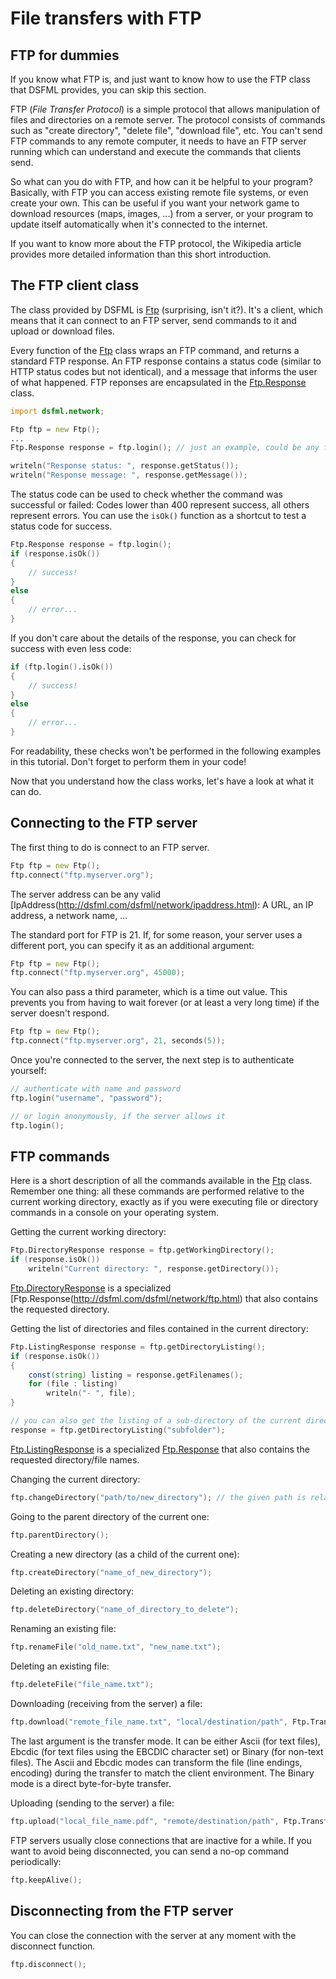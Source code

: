 File transfers with FTP
=====

FTP for dummies
---

If you know what FTP is, and just want to know how to use the FTP class that DSFML provides, you can skip this section.

FTP (*File Transfer Protocol*) is a simple protocol that allows manipulation of files and directories on a remote server. The protocol consists of commands such as "create directory", "delete file", "download file", etc. You can't send FTP commands to any remote computer, it needs to have an FTP server running which can understand and execute the commands that clients send.

So what can you do with FTP, and how can it be helpful to your program? Basically, with FTP you can access existing remote file systems, or even create your own. This can be useful if you want your network game to download resources (maps, images, ...) from a server, or your program to update itself automatically when it's connected to the internet.

If you want to know more about the FTP protocol, the Wikipedia article provides more detailed information than this short introduction.

The FTP client class
---

The class provided by DSFML is [Ftp](http://dsfml.com/dsfml/network/ftp.html) (surprising, isn't it?). It's a client, which means that it can connect to an FTP server, send commands to it and upload or download files.

Every function of the [Ftp](http://dsfml.com/dsfml/network/ftp.html) class wraps an FTP command, and returns a standard FTP response. An FTP response contains a status code (similar to HTTP status codes but not identical), and a message that informs the user of what happened. FTP reponses are encapsulated in the [Ftp.Response](http://dsfml.com/dsfml/network/ftp.html) class.

```D
import dsfml.network;

Ftp ftp = new Ftp();
...
Ftp.Response response = ftp.login(); // just an example, could be any function

writeln("Response status: ", response.getStatus());
writeln("Response message: ", response.getMessage());
```

The status code can be used to check whether the command was successful or failed: Codes lower than 400 represent success, all others represent errors. You can use the `isOk()` function as a shortcut to test a status code for success.

```D
Ftp.Response response = ftp.login();
if (response.isOk())
{
    // success!
}
else
{
    // error...
}
```

If you don't care about the details of the response, you can check for success with even less code:

```D
if (ftp.login().isOk())
{
    // success!
}
else
{
    // error...
}
```

For readability, these checks won't be performed in the following examples in this tutorial. Don't forget to perform them in your code!

Now that you understand how the class works, let's have a look at what it can do.

Connecting to the FTP server
---

The first thing to do is connect to an FTP server.

```D
Ftp ftp = new Ftp();
ftp.connect("ftp.myserver.org");
```

The server address can be any valid [IpAddress(http://dsfml.com/dsfml/network/ipaddress.html): A URL, an IP address, a network name, ...

The standard port for FTP is 21. If, for some reason, your server uses a different port, you can specify it as an additional argument:

```D
Ftp ftp = new Ftp();
ftp.connect("ftp.myserver.org", 45000);
```

You can also pass a third parameter, which is a time out value. This prevents you from having to wait forever (or at least a very long time) if the server doesn't respond.

```D
Ftp ftp = new Ftp();
ftp.connect("ftp.myserver.org", 21, seconds(5));
```

Once you're connected to the server, the next step is to authenticate yourself:

```D
// authenticate with name and password
ftp.login("username", "password");

// or login anonymously, if the server allows it
ftp.login();
```

FTP commands
---

Here is a short description of all the commands available in the [Ftp](http://dsfml.com/dsfml/network/ftp.html) class. Remember one thing: all these commands are performed relative to the current working directory, exactly as if you were executing file or directory commands in a console on your operating system.

Getting the current working directory:

```D
Ftp.DirectoryResponse response = ftp.getWorkingDirectory();
if (response.isOk())
    writeln("Current directory: ", response.getDirectory());
```

[Ftp.DirectoryResponse](http://dsfml.com/dsfml/network/ftp.html) is a specialized [Ftp.Response(http://dsfml.com/dsfml/network/ftp.html) that also contains the requested directory.

Getting the list of directories and files contained in the current directory:

```D
Ftp.ListingResponse response = ftp.getDirectoryListing();
if (response.isOk())
{
    const(string) listing = response.getFilenames();
    for (file : listing)
        writeln("- ", file);
}

// you can also get the listing of a sub-directory of the current directory:
response = ftp.getDirectoryListing("subfolder");
```

[Ftp.ListingResponse](http://dsfml.com/dsfml/network/ftp.html) is a specialized [Ftp.Response](http://dsfml.com/dsfml/network/ftp.html) that also contains the requested directory/file names.

Changing the current directory:

```D
ftp.changeDirectory("path/to/new_directory"); // the given path is relative to the current directory
```

Going to the parent directory of the current one:

```D
ftp.parentDirectory();
```

Creating a new directory (as a child of the current one):

```D
ftp.createDirectory("name_of_new_directory");
```

Deleting an existing directory:

```D
ftp.deleteDirectory("name_of_directory_to_delete");
```

Renaming an existing file:

```D
ftp.renameFile("old_name.txt", "new_name.txt");
```

Deleting an existing file:

```D
ftp.deleteFile("file_name.txt");
```

Downloading (receiving from the server) a file:

```D
ftp.download("remote_file_name.txt", "local/destination/path", Ftp.TransferMode.Ascii);
```

The last argument is the transfer mode. It can be either Ascii (for text files), Ebcdic (for text files using the EBCDIC character set) or Binary (for non-text files). The Ascii and Ebcdic modes can transform the file (line endings, encoding) during the transfer to match the client environment. The Binary mode is a direct byte-for-byte transfer.

Uploading (sending to the server) a file:

```D
ftp.upload("local_file_name.pdf", "remote/destination/path", Ftp.TransferMode.Binary);
```

FTP servers usually close connections that are inactive for a while. If you want to avoid being disconnected, you can send a no-op command periodically:

```D
ftp.keepAlive();
```

Disconnecting from the FTP server
---

You can close the connection with the server at any moment with the disconnect function.

```D
ftp.disconnect();
```
